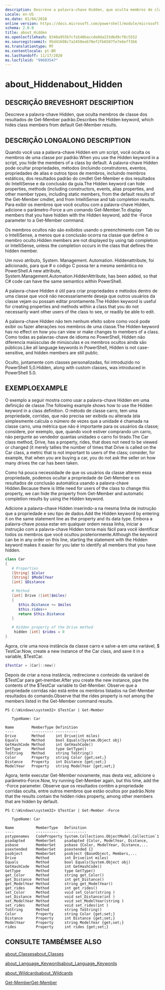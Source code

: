 ```yaml
---
description: Descreve a palavra-chave Hidden, que oculta membros de classe dos resultados de Get-Member padrão.
Locale: en-US
ms.date: 01/04/2018
online version: https://docs.microsoft.com/powershell/module/microsoft.powershell.core/about/about_hidden?view=powershell-7.2&WT.mc_id=ps-gethelp
schema: 2.0.0
title: about_Hidden
ms.openlocfilehash: 8340a955b7cfa540baccde0da233d6d9cf0c5552
ms.sourcegitcommit: 95d41698c7a2450eeb70ef2fb6507fe7e6eff3b6
ms.translationtype: MT
ms.contentlocale: pt-BR
ms.lasthandoff: 11/17/2020
ms.locfileid: "99603547"
---
```

# <a name="about_hidden"></a><span data-ttu-id="9aa93-103">about_Hidden</span><span class="sxs-lookup"><span data-stu-id="9aa93-103">about_Hidden</span></span>

## <a name="short-description"></a><span data-ttu-id="9aa93-104">DESCRIÇÃO BREVE</span><span class="sxs-lookup"><span data-stu-id="9aa93-104">SHORT DESCRIPTION</span></span>
<span data-ttu-id="9aa93-105">Descreve a palavra-chave Hidden, que oculta membros de classe dos resultados de Get-Member padrão.</span><span class="sxs-lookup"><span data-stu-id="9aa93-105">Describes the Hidden keyword, which hides class members from default Get-Member results.</span></span>

## <a name="long-description"></a><span data-ttu-id="9aa93-106">DESCRIÇÃO LONGA</span><span class="sxs-lookup"><span data-stu-id="9aa93-106">LONG DESCRIPTION</span></span>

<span data-ttu-id="9aa93-107">Quando você usa a palavra-chave Hidden em um script, você oculta os membros de uma classe por padrão.</span><span class="sxs-lookup"><span data-stu-id="9aa93-107">When you use the Hidden keyword in a script, you hide the members of a class by default.</span></span> <span data-ttu-id="9aa93-108">A palavra-chave Hidden pode ocultar propriedades, métodos (incluindo construtores, eventos, propriedades de alias e outros tipos de membros, incluindo membros estáticos, dos resultados padrão do cmdlet Get-Member e dos resultados do IntelliSense e da conclusão da guia.</span><span class="sxs-lookup"><span data-stu-id="9aa93-108">The Hidden keyword can hide properties, methods (including constructors, events, alias properties, and other member types, including static members, from the default results of the Get-Member cmdlet, and from IntelliSense and tab completion results.</span></span> <span data-ttu-id="9aa93-109">Para exibir os membros que você ocultou com a palavra-chave Hidden, adicione o parâmetro-Force a um comando Get-Member.</span><span class="sxs-lookup"><span data-stu-id="9aa93-109">To display members that you have hidden with the Hidden keyword, add the -Force parameter to a Get-Member command.</span></span>

<span data-ttu-id="9aa93-110">Os membros ocultos não são exibidos usando o preenchimento com Tab ou o IntelliSense, a menos que a conclusão ocorra na classe que define o membro oculto.</span><span class="sxs-lookup"><span data-stu-id="9aa93-110">Hidden members are not displayed by using tab completion or IntelliSense, unless the completion occurs in the class that defines the hidden member.</span></span>

<span data-ttu-id="9aa93-111">Um novo atributo, System. Management. Automation. Hiddenattribute, foi adicionado, para que \# o código C possa ter a mesma semântica no PowerShell.</span><span class="sxs-lookup"><span data-stu-id="9aa93-111">A new attribute, System.Management.Automation.HiddenAttribute, has been added, so that C\# code can have the same semantics within PowerShell.</span></span>

<span data-ttu-id="9aa93-112">A palavra-chave Hidden é útil para criar propriedades e métodos dentro de uma classe que você não necessariamente deseja que outros usuários da classe vejam ou possam editar prontamente.</span><span class="sxs-lookup"><span data-stu-id="9aa93-112">The Hidden keyword is useful for creating properties and methods within a class that you do not necessarily want other users of the class to see, or readily be able to edit.</span></span>

<span data-ttu-id="9aa93-113">A palavra-chave Hidden não tem nenhum efeito sobre como você pode exibir ou fazer alterações nos membros de uma classe.</span><span class="sxs-lookup"><span data-stu-id="9aa93-113">The Hidden keyword has no effect on how you can view or make changes to members of a class.</span></span> <span data-ttu-id="9aa93-114">Como todas as palavras-chave de idioma no PowerShell, Hidden não diferencia maiúsculas de minúsculas e os membros ocultos ainda são públicos.</span><span class="sxs-lookup"><span data-stu-id="9aa93-114">Like all language keywords in PowerShell, Hidden is not case-sensitive, and hidden members are still public.</span></span>

<span data-ttu-id="9aa93-115">Oculto, juntamente com classes personalizadas, foi introduzido no PowerShell 5,0.</span><span class="sxs-lookup"><span data-stu-id="9aa93-115">Hidden, along with custom classes, was introduced in PowerShell 5.0.</span></span>

## <a name="example"></a><span data-ttu-id="9aa93-116">EXEMPLO</span><span class="sxs-lookup"><span data-stu-id="9aa93-116">EXAMPLE</span></span>

<span data-ttu-id="9aa93-117">O exemplo a seguir mostra como usar a palavra-chave Hidden em uma definição de classe.</span><span class="sxs-lookup"><span data-stu-id="9aa93-117">The following example shows how to use the Hidden keyword in a class definition.</span></span> <span data-ttu-id="9aa93-118">O método de classe carro, tem uma propriedade, corridas, que não precisa ser exibida ou alterada (ela simplesmente calcula o número de vezes que a unidade é chamada na classe carro, uma métrica que não é importante para os usuários da classe; considere, por exemplo, que, quando você estiver comprando um carro, não pergunte ao vendedor quantas unidades o carro foi tirado.</span><span class="sxs-lookup"><span data-stu-id="9aa93-118">The Car class method, Drive, has a property, rides, that does not need to be viewed or changed (it merely tallies the number of times that Drive is called on the Car class, a metric that is not important to users of the class; consider, for example, that when you are buying a car, you do not ask the seller on how many drives the car has been taken.</span></span>

<span data-ttu-id="9aa93-119">Como há pouca necessidade de que os usuários da classe alterem essa propriedade, podemos ocultar a propriedade de Get-Member e os resultados de conclusão automática usando a palavra-chave Hidden.</span><span class="sxs-lookup"><span data-stu-id="9aa93-119">Because there is little need for users of the class to change this property, we can hide the property from Get-Member and automatic completion results by using the Hidden keyword.</span></span>

<span data-ttu-id="9aa93-120">Adicione a palavra-chave Hidden inserindo-a na mesma linha de instrução que a propriedade e seu tipo de dados.</span><span class="sxs-lookup"><span data-stu-id="9aa93-120">Add the Hidden keyword by entering it on the same statement line as the property and its data type.</span></span> <span data-ttu-id="9aa93-121">Embora a palavra-chave possa estar em qualquer ordem nessa linha, iniciar a instrução com a palavra-chave Hidden torna mais fácil para você identificar todos os membros que você ocultou posteriormente.</span><span class="sxs-lookup"><span data-stu-id="9aa93-121">Although the keyword can be in any order on this line, starting the statement with the Hidden keyword makes it easier for you later to identify all members that you have hidden.</span></span>

```powershell
class Car
{
   # Properties
   [String] $Color
   [String] $ModelYear
   [int] $Distance

   # Method
   [int] Drive ([int]$miles)
   {
      $this.Distance += $miles
      $this.rides++
      return $this.Distance
   }

   # Hidden property of the Drive method
    hidden [int] $rides = 0
}
```

<span data-ttu-id="9aa93-122">Agora, crie uma nova instância da classe carro e salve-a em uma variável, \$ TestCar.</span><span class="sxs-lookup"><span data-stu-id="9aa93-122">Now, create a new instance of the Car class, and save it in a variable, \$TestCar.</span></span>

```powershell
$TestCar = [Car]::new()
```

<span data-ttu-id="9aa93-123">Depois de criar a nova instância, redirecione o conteúdo da variável de $TestCar para get-member.</span><span class="sxs-lookup"><span data-stu-id="9aa93-123">After you create the new instance, pipe the contents of the $TestCar variable to Get-Member.</span></span> <span data-ttu-id="9aa93-124">Observe que a propriedade corridas não está entre os membros listados na Get-Member resultados do comando.</span><span class="sxs-lookup"><span data-stu-id="9aa93-124">Observe that the rides property is not among the members listed in the Get-Member command results.</span></span>

```output
PS C:\Windows\system32> $TestCar | Get-Member

   TypeName: Car

Name        MemberType Definition
----        ---------- ----------
Drive       Method     int Drive(int miles)
Equals      Method     bool Equals(System.Object obj)
GetHashCode Method     int GetHashCode()
GetType     Method     type GetType()
ToString    Method     string ToString()
Color       Property   string Color {get;set;}
Distance    Property   int Distance {get;set;}
ModelYear   Property   string ModelYear {get;set;}

```

<span data-ttu-id="9aa93-125">Agora, tente executar Get-Member novamente, mas desta vez, adicione o parâmetro-Force.</span><span class="sxs-lookup"><span data-stu-id="9aa93-125">Now, try running Get-Member again, but this time, add the -Force parameter.</span></span>
<span data-ttu-id="9aa93-126">Observe que os resultados contêm a propriedade corridas oculta, entre outros membros que estão ocultos por padrão.</span><span class="sxs-lookup"><span data-stu-id="9aa93-126">Note that the results contain the hidden rides property, among other members that are hidden by default.</span></span>

```output
PS C:\Windows\system32> $TestCar | Get-Member -Force

   TypeName: Car

Name          MemberType   Definition
----          ----------   ----------
pstypenames   CodeProperty System.Collections.ObjectModel.Collection`1
psadapted     MemberSet    psadapted {Color, ModelYear, Distance,
psbase        MemberSet    psbase {Color, ModelYear, Distance,...
psextended    MemberSet    psextended {}
psobject      MemberSet    psobject {BaseObject, Members,...
Drive         Method       int Drive(int miles)
Equals        Method       bool Equals(System.Object obj)
GetHashCode   Method       int GetHashCode()
GetType       Method       type GetType()
get_Color     Method       string get_Color()
get_Distance  Method       int get_Distance()
get_ModelYear Method       string get_ModelYear()
get_rides     Method       int get_rides()
set_Color     Method       void set_Color(string )
set_Distance  Method       void set_Distance(int )
set_ModelYear Method       void set_ModelYear(string )
set_rides     Method       void set_rides(int )
ToString      Method       string ToString()
Color         Property     string Color {get;set;}
Distance      Property     int Distance {get;set;}
ModelYear     Property     string ModelYear {get;set;}
rides         Property     int rides {get;set;}

```

## <a name="see-also"></a><span data-ttu-id="9aa93-127">CONSULTE TAMBÉM</span><span class="sxs-lookup"><span data-stu-id="9aa93-127">SEE ALSO</span></span>

[<span data-ttu-id="9aa93-128">about_Classes</span><span class="sxs-lookup"><span data-stu-id="9aa93-128">about_Classes</span></span>](about_Classes.md)

[<span data-ttu-id="9aa93-129">about_Language_Keywords</span><span class="sxs-lookup"><span data-stu-id="9aa93-129">about_Language_Keywords</span></span>](about_Language_Keywords.md)

[<span data-ttu-id="9aa93-130">about_Wildcards</span><span class="sxs-lookup"><span data-stu-id="9aa93-130">about_Wildcards</span></span>](about_Wildcards.md)

[<span data-ttu-id="9aa93-131">Get-Member</span><span class="sxs-lookup"><span data-stu-id="9aa93-131">Get-Member</span></span>](xref:Microsoft.PowerShell.Utility.Get-Member)

